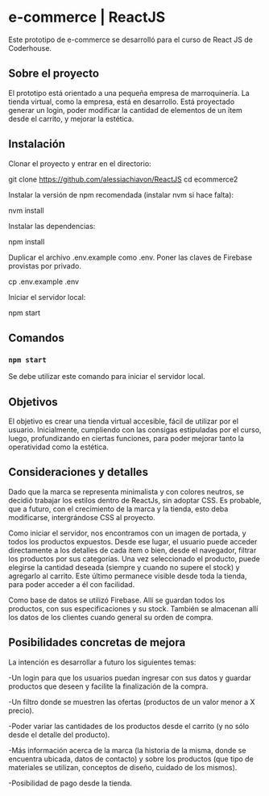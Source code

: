 # e-commerce | ReactJS

Este prototipo de e-commerce se desarrolló para el curso de React JS de Coderhouse.

## Sobre el proyecto

El prototipo está orientado a una pequeña empresa de marroquinería. La tienda virtual, como la empresa, está en desarrollo. 
Está proyectado generar un login, poder modificar la cantidad de elementos de un ítem desde el carrito, y mejorar la estética.

## Instalación

Clonar el proyecto y entrar en el directorio:

git clone https://github.com/alessiachiavon/ReactJS
cd ecommerce2

Instalar la versión de npm recomendada (instalar nvm si hace falta):

nvm install

Instalar las dependencias:

npm install

Duplicar el archivo .env.example como .env. Poner las claves de Firebase provistas por privado.

cp .env.example .env

Iniciar el servidor local:

npm start

## Comandos

### `npm start`

Se debe utilizar este comando para iniciar el servidor local.

## Objetivos

El objetivo es crear una tienda virtual accesible, fácil de utilizar por el usuario. Inicialmente, cumpliendo con las consigas estipuladas por el curso, luego, profundizando en ciertas funciones, para poder mejorar tanto la operatividad como la estética.

## Consideraciones y detalles

Dado que la marca se representa minimalista y con colores neutros, se decidió trabajar los estilos dentro de ReactJs, sin adoptar CSS. Es probable, que a futuro, con el crecimiento de la marca y la tienda, esto deba modificarse, intergrándose CSS al proyecto.

Como iniciar el servidor, nos encontramos con un imagen de portada, y todos los productos expuestos. Desde ese lugar, el usuario puede acceder directamente a los detalles de cada item o bien, desde el navegador, filtrar los productos por sus categorías. 
Una vez seleccionado el producto, puede elegirse la cantidad deseada (siempre y cuando no supere el stock) y agregarlo al carrito. Este último permanece visible desde toda la tienda, para poder acceder a él con facilidad.

Como base de datos se utilizó Firebase. Allí se guardan todos los productos, con sus especificaciones y su stock. También se almacenan allí los datos de los clientes cuando general su orden de compra. 

## Posibilidades concretas de mejora

La intención es desarrollar a futuro los siguientes temas:

-Un login para que los usuarios puedan ingresar con sus datos y guardar productos que deseen y facilite la finalización de la compra.

-Un filtro donde se muestren las ofertas (productos de un valor menor a X precio).

-Poder variar las cantidades de los productos desde el carrito (y no sólo desde el detalle del producto).

-Más información acerca de la marca (la historia de la misma, donde se encuentra ubicada, datos de contacto) y sobre los productos (que tipo de materiales se utilizan, conceptos de diseño, cuidado de los mismos).

-Posibilidad de pago desde la tienda.


